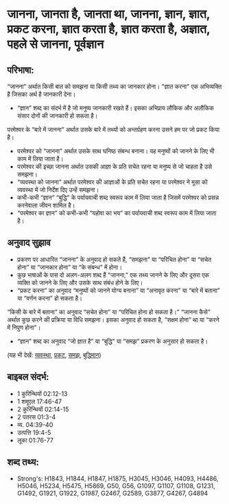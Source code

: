 # जानना, जानता है, जानता था, जानना, ज्ञान, ज्ञात, प्रकट करना, ज्ञात करता है, ज्ञात करता है, अज्ञात, पहले से जानना, पूर्वज्ञान #

## परिभाषा: ##

“जानना” अर्थात किसी बात को समझना या किसी तथ्य का जानकार होना। "ज्ञात करना" एक अभिव्यक्ति है जिसका अर्थ है जानकारी देना।

* “ज्ञान” शब्द का संदर्भ में है जो मनुष्य जानकारी रखते हैं। इसका अभिप्राय लौकिक और अलौकिक संसार दोनों की जानकारी हो सकता है।

परमेश्वर के “बारे में जानना” अर्थात उसके बारे में तथ्यों को अन्तर्ग्रहण करना उसने हम पर जो प्रकट किया है। 

* परमेश्वर को “जानना” अर्थात उसके साथ घनिष्ठ संबन्ध बनाना। यह मनुष्यों को जानने के लिए भी काम में लिया जाता है।
* परमेश्वर की इच्छा जानना अर्थात उसकी आज्ञा के प्रति सचेत रहना या मनुष्य से जो चाहता है उसे समझना।
* “व्यवस्था को जानना” अर्थात परमेश्वर की आज्ञाओं के प्रति सचेत रहना या परमेश्वर ने मूसा को व्यवस्था में जो निर्देश दिए उन्हें समझना।
* कभी-कभी “ज्ञान” “बुद्धि” के पर्यायवाची शब्द स्वरूप काम में लिया जाता है जिसमें परमेश्वर को प्रसन्न करनेवाला जीवन शामिल है।
* “परमेश्वर का ज्ञान” को कभी-कभी “यहोवा का भय” का पर्यायवाची शब्द स्वरूप काम में लिया जाता है।

## अनुवाद सुझाव ##

* प्रकरण पर आधारित “जानना” के अनुवाद हो सकते हैं, “समझना” या “परिचित होना” या “सचेत होना” या “जानकार होना” या “के संबन्ध” में होना।
* कुछ भाषाओं के पास दो अलग-अलग शब्द हैं "जानना," एक तथ्य जानने के लिए और दूसरा एक व्यक्ति को जानने के लिए और उसके साथ संबंध होने के लिए।
* “प्रकट करना” का अनुवाद “मनुष्यों को जानने योग्य बनाना” या “अनावृत करना” या “बारे में बताना” या “वर्णन करना” हो सकता है।

“किसी के बारे में बताना” का अनुवाद “सचेत होना” या “परिचित होना हो सकता है।” 
“जानना कैसे” अर्थात कुछ करने की प्रक्रिया या विधि समझना। इसका अनुवाद हो सकता है, “सक्षम होना” था या “करने में निपुण होना”।

* “ज्ञान” शब्द का अनुवाद “जो ज्ञात है” या “बुद्धि” या “समझ” प्रकरण के अनुसार हो सकता है।

(यह भी देखें: [व्यवस्था](../lawofmoses.md), [प्रकट](../reveal.md), [समझ](../understand.md), [बुद्धिमान](../wise.md))

## बाइबल संदर्भ: ##

* 1 कुरिन्थियों 02:12-13
* 1 शमूएल 17:46-47
* 2 कुरिन्थियों 02:14-15
* 2 पतरस 01:3-4
* व्य. 04:39-40
* उत्पत्ति 19:4-5
* लूका 01:76-77

## शब्द तथ्य: ##

* Strong's: H1843, H1844, H1847, H1875, H3045, H3046, H4093, H4486, H5046, H5234, H5475, H5869, G50, G56, G1097, G1107, G1108, G1231, G1492, G1921, G1922, G1987, G2467, G2589, G3877, G4267, G4894

